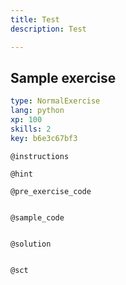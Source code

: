 ```yaml
---
title: Test
description: Test

---
```

## Sample exercise

```yaml
type: NormalExercise
lang: python
xp: 100
skills: 2
key: b6e3c67bf3
```


`@instructions`

`@hint`

`@pre_exercise_code`
```{python}

```

`@sample_code`
```{python}

```

`@solution`
```{python}

```

`@sct`
```{python}

```
